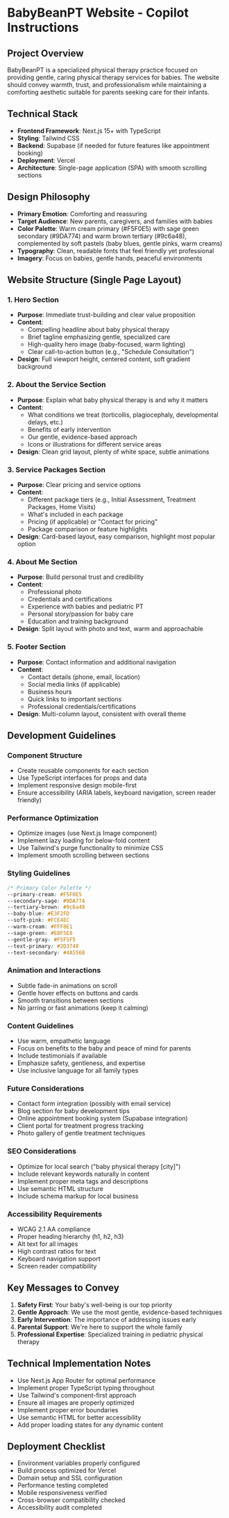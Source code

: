 # BabyBeanPT Website - Copilot Instructions

## Project Overview
BabyBeanPT is a specialized physical therapy practice focused on providing gentle, caring physical therapy services for babies. The website should convey warmth, trust, and professionalism while maintaining a comforting aesthetic suitable for parents seeking care for their infants.

## Technical Stack
- **Frontend Framework**: Next.js 15+ with TypeScript
- **Styling**: Tailwind CSS
- **Backend**: Supabase (if needed for future features like appointment booking)
- **Deployment**: Vercel
- **Architecture**: Single-page application (SPA) with smooth scrolling sections

## Design Philosophy
- **Primary Emotion**: Comforting and reassuring
- **Target Audience**: New parents, caregivers, and families with babies
- **Color Palette**: Warm cream primary (#F5F0E5) with sage green secondary (#9DA774) and warm brown tertiary (#9c6a48), complemented by soft pastels (baby blues, gentle pinks, warm creams)
- **Typography**: Clean, readable fonts that feel friendly yet professional
- **Imagery**: Focus on babies, gentle hands, peaceful environments

## Website Structure (Single Page Layout)

### 1. Hero Section
- **Purpose**: Immediate trust-building and clear value proposition
- **Content**: 
  - Compelling headline about baby physical therapy
  - Brief tagline emphasizing gentle, specialized care
  - High-quality hero image (baby-focused, warm lighting)
  - Clear call-to-action button (e.g., "Schedule Consultation")
- **Design**: Full viewport height, centered content, soft gradient background

### 2. About the Service Section
- **Purpose**: Explain what baby physical therapy is and why it matters
- **Content**:
  - What conditions we treat (torticollis, plagiocephaly, developmental delays, etc.)
  - Benefits of early intervention
  - Our gentle, evidence-based approach
  - Icons or illustrations for different service areas
- **Design**: Clean grid layout, plenty of white space, subtle animations

### 3. Service Packages Section
- **Purpose**: Clear pricing and service options
- **Content**:
  - Different package tiers (e.g., Initial Assessment, Treatment Packages, Home Visits)
  - What's included in each package
  - Pricing (if applicable) or "Contact for pricing"
  - Package comparison or feature highlights
- **Design**: Card-based layout, easy comparison, highlight most popular option

### 4. About Me Section
- **Purpose**: Build personal trust and credibility
- **Content**:
  - Professional photo
  - Credentials and certifications
  - Experience with babies and pediatric PT
  - Personal story/passion for baby care
  - Education and training background
- **Design**: Split layout with photo and text, warm and approachable

### 5. Footer Section
- **Purpose**: Contact information and additional navigation
- **Content**:
  - Contact details (phone, email, location)
  - Social media links (if applicable)
  - Business hours
  - Quick links to important sections
  - Professional credentials/certifications
- **Design**: Multi-column layout, consistent with overall theme

## Development Guidelines

### Component Structure
- Create reusable components for each section
- Use TypeScript interfaces for props and data
- Implement responsive design mobile-first
- Ensure accessibility (ARIA labels, keyboard navigation, screen reader friendly)

### Performance Optimization
- Optimize images (use Next.js Image component)
- Implement lazy loading for below-fold content
- Use Tailwind's purge functionality to minimize CSS
- Implement smooth scrolling between sections

### Styling Guidelines
```css
/* Primary Color Palette */
--primary-cream: #F5F0E5
--secondary-sage: #9DA774
--tertiary-brown: #9c6a48
--baby-blue: #E3F2FD
--soft-pink: #FCE4EC
--warm-cream: #FFF8E1
--sage-green: #E8F5E8
--gentle-gray: #F5F5F5
--text-primary: #2D3748
--text-secondary: #4A5568
```

### Animation and Interactions
- Subtle fade-in animations on scroll
- Gentle hover effects on buttons and cards
- Smooth transitions between sections
- No jarring or fast animations (keep it calming)

### Content Guidelines
- Use warm, empathetic language
- Focus on benefits to the baby and peace of mind for parents
- Include testimonials if available
- Emphasize safety, gentleness, and expertise
- Use inclusive language for all family types

### Future Considerations
- Contact form integration (possibly with email service)
- Blog section for baby development tips
- Online appointment booking system (Supabase integration)
- Client portal for treatment progress tracking
- Photo gallery of gentle treatment techniques

### SEO Considerations
- Optimize for local search ("baby physical therapy [city]")
- Include relevant keywords naturally in content
- Implement proper meta tags and descriptions
- Use semantic HTML structure
- Include schema markup for local business

### Accessibility Requirements
- WCAG 2.1 AA compliance
- Proper heading hierarchy (h1, h2, h3)
- Alt text for all images
- High contrast ratios for text
- Keyboard navigation support
- Screen reader compatibility

## Key Messages to Convey
1. **Safety First**: Your baby's well-being is our top priority
2. **Gentle Approach**: We use the most gentle, evidence-based techniques
3. **Early Intervention**: The importance of addressing issues early
4. **Parental Support**: We're here to support the whole family
5. **Professional Expertise**: Specialized training in pediatric physical therapy

## Technical Implementation Notes
- Use Next.js App Router for optimal performance
- Implement proper TypeScript typing throughout
- Use Tailwind's component-first approach
- Ensure all images are properly optimized
- Implement proper error boundaries
- Use semantic HTML for better accessibility
- Add proper loading states for any dynamic content

## Deployment Checklist
- Environment variables properly configured
- Build process optimized for Vercel
- Domain setup and SSL configuration
- Performance testing completed
- Mobile responsiveness verified
- Cross-browser compatibility checked
- Accessibility audit completed